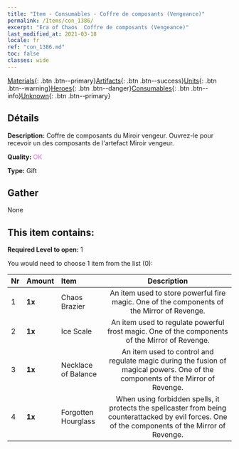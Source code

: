 ```yaml
---
title: "Item - Consumables - Coffre de composants (Vengeance)"
permalink: /Items/con_1386/
excerpt: "Era of Chaos  Coffre de composants (Vengeance)"
last_modified_at: 2021-03-18
locale: fr
ref: "con_1386.md"
toc: false
classes: wide
---
```

 [Materials](/fr/Items/){: .btn .btn--primary}[Artifacts](/fr/Items/Artifacts/){: .btn .btn--success}[Units](/fr/Items/Units/){: .btn .btn--warning}[Heroes](/fr/Items/Heroes/){: .btn .btn--danger}[Consumables](/fr/Items/Consumables/){: .btn .btn--info}[Unknown](/fr/Items/Unknown/){: .btn .btn--primary}

## Détails
 **Description:** Coffre de composants du Miroir vengeur. Ouvrez-le pour recevoir un des composants de l'artefact Miroir vengeur.

 **Quality:** <span style="color: #DA70D6">OK</span>

 **Type:** Gift

## Gather

  None

## This item contains:

 **Required Level to open:** 1

 You would need to choose 1 item from the list (0):

  | Nr | Amount |     Item    | Description |
  |:---|:-------|:------------|:-----------:|
  | 1 |  **1x** | Chaos Brazier | An item used to store powerful fire magic. One of the components of the Mirror of Revenge.  | 
  | 2 |  **1x** | Ice Scale | An item used to regulate powerful frost magic. One of the components of the Mirror of Revenge.  | 
  | 3 |  **1x** | Necklace of Balance | An item used to control and regulate magic during the fusion of magical powers. One of the components of the Mirror of Revenge.  | 
  | 4 |  **1x** | Forgotten Hourglass | When using forbidden spells, it protects the spellcaster from being counterattacked by evil forces. One of the components of the Mirror of Revenge.  | 
